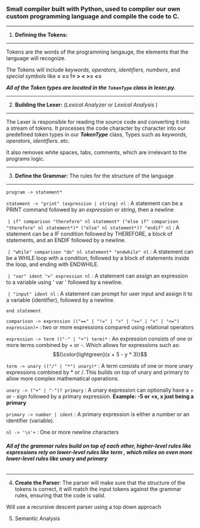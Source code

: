 ### Small compiler built with Python, used to compiler our own custom programming language and compile the code to C.

--------------------------------------------------------------------------------------------------------------------------------------------

1) **Defining the Tokens:**

--------------------------------------------------------------------------------------------------------------------------------------------

Tokens are the words of the programming langauge, the elements that the language will recognize. 

The Tokens will include *keywords*, *operators*, *identifiers*, *numbers*, and *special symbols* like __=  ==  !=  >  <  >=  <=__

___All of the Token types are located in the `TokenType` class in *lexer.py*.___

--------------------------------------------------------------------------------------------------------------------------------------------
2) **Building the Lexer:** (*Lexical Analyzer* or *Lexical Analysis* )

--------------------------------------------------------------------------------------------------------------------------------------------
The Lexer is responsible for reading the source code and converting it into a stream of tokens. It processes the code character by character
into our predefined token types in our ***TokenType*** class, Types such as *keywords*, *operators*, *identifiers*..etc.

It also removes white spaces, tabs, comments, which are irrelevant to the programs logic.

--------------------------------------------------------------------------------------------------------------------------------------------
3) **Define the Grammar:** The rules for the structure of the language

--------------------------------------------------------------------------------------------------------------------------------------------
`program -> statement*`

`statement -> "print" (expression | string) nl` : A statement can be a PRINT command followed by an 
*expression* or *string*, then a newline

&nbsp;`| if" comparison "therefore" nl statement* ("else if" comparison "therefore" nl statement*)* ("else" nl statement*)? "endif" nl` : A statement can be a IF condition followed by THEREFORE, a block of statements, and an ENDIF followed by a newline.  

&nbsp;`| "while" comparison "do" nl statement* "endwhile" nl` : A statement can be a WHILE loop with a condition, followed by a block of statements inside the loop, and ending with ENDWHILE.

&nbsp;`| "var" ident "=" expression nl` : A statement can assign an expression to a variable using ' var ' followed by a newline.

&nbsp;`| "input" ident nl` : A statement can prompt for user input and assign it to a variable (identifier), followed by a newline.

`end statement`

`comparison -> expression (("==" | "!=" | ">" | ">=" | "<" | "<=") expression)+` : two or more expressions compared using relational operators

`expression -> term (("-" | "+") term)*` : An expression consists of one or more terms combined by + or -. Which allows for expressions such as: $${\color{lightgreen}(x + 5 - y * 3)}$$	

`term -> unary (("/" | "*") unary)*` : A term consists of one or more unary expressions combined by * or /.  This builds on top of unary and primary to allow more complex mathematical operations.

`unary -> ("+" | "-")? primary` : A unary expression can optionally have a + or - sign followed by a primary expression. **Example: -5 or +x, x just being a primary**

`primary -> number | ident` : A primary expression is either a number or an identifier (variable).

`nl -> '\n'+` : One or more newline characters

###### ***All of the grammar rules build on top of each other, higher-level rules like __expressions__ rely on lower-level rules like __term__ , which relies on even more lower-level rules like __unary__ and __primary__***

--------------------------------------------------------------------------------------------------------------------------------------------

4) **Create the Parser**: The parser will make sure that the structure of the tokens is correct, it will match the input tokens against the grammar rules, ensuring that the code is valid.

Will use a recursive descent parser using a top down approach

5) Semantic Analysis